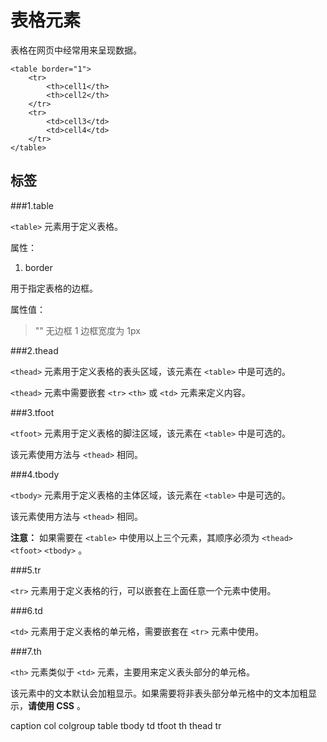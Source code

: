 表格元素
=======

表格在网页中经常用来呈现数据。

	<table border="1">
		<tr>
			<th>cell1</th>
			<th>cell2</th>
		</tr>
		<tr>
			<td>cell3</td>
			<td>cell4</td>
		</tr>
	</table>

标签
----

###1.table

`<table>` 元素用于定义表格。

属性：

1. border

用于指定表格的边框。

属性值：
>"" 无边框
>1 边框宽度为 1px

###2.thead

`<thead>` 元素用于定义表格的表头区域，该元素在 `<table>` 中是可选的。

`<thead>` 元素中需要嵌套 `<tr>` `<th>` 或 `<td>` 元素来定义内容。

###3.tfoot

`<tfoot>` 元素用于定义表格的脚注区域，该元素在 `<table>` 中是可选的。

该元素使用方法与 `<thead>` 相同。

###4.tbody

`<tbody>` 元素用于定义表格的主体区域，该元素在 `<table>` 中是可选的。

该元素使用方法与 `<thead>` 相同。

__注意：__ 如果需要在 `<table>` 中使用以上三个元素，其顺序必须为 `<thead>` `<tfoot>` `<tbody>` 。

###5.tr

`<tr>` 元素用于定义表格的行，可以嵌套在上面任意一个元素中使用。

###6.td

`<td>` 元素用于定义表格的单元格，需要嵌套在 `<tr>` 元素中使用。

###7.th

`<th>` 元素类似于 `<td>` 元素，主要用来定义表头部分的单元格。

该元素中的文本默认会加粗显示。如果需要将非表头部分单元格中的文本加粗显示，__请使用 CSS__ 。

caption col colgroup table tbody td tfoot th thead tr